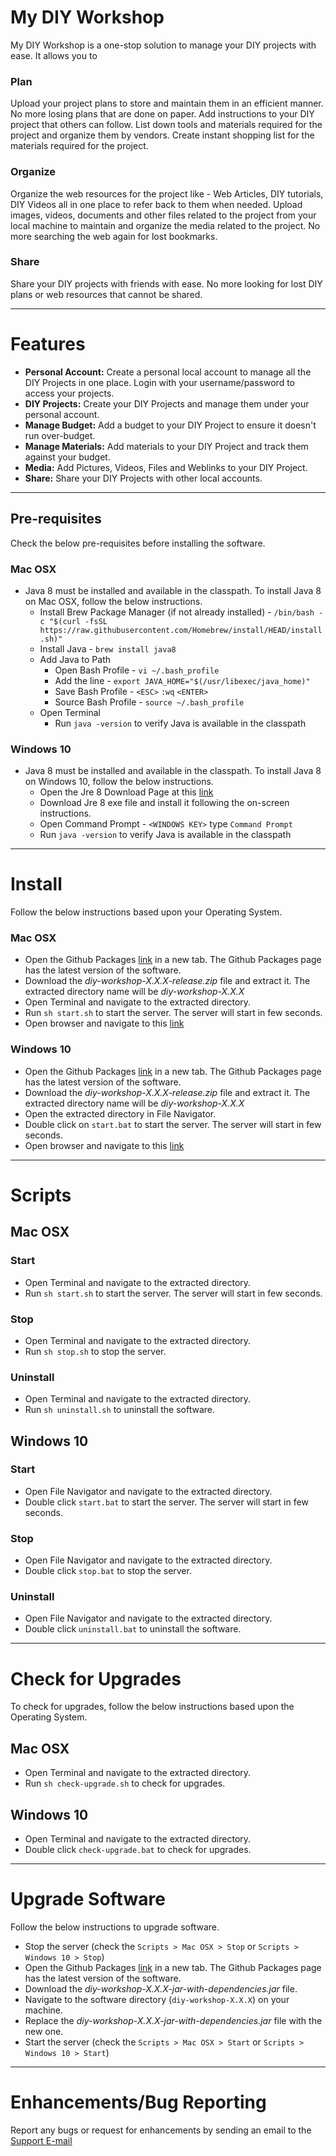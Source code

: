 # My DIY Workshop
My DIY Workshop is a one-stop solution to manage your DIY projects with ease. It allows you to
### Plan
Upload your project plans to store and maintain them in an efficient manner. No more losing plans that are done on paper. Add instructions to your DIY project that others can follow. List down tools and materials required for the project and organize them by vendors. Create instant shopping list for the materials required for the project.
### Organize
Organize the web resources for the project like - Web Articles, DIY tutorials, DIY Videos all in one place to refer back to them when needed.
Upload images, videos, documents and other files related to the project from your local machine to maintain and organize the media related to the project.
No more searching the web again for lost bookmarks.
### Share
Share your DIY projects with friends with ease. No more looking for lost DIY plans or web resources that cannot be shared.

---
# Features
- **Personal Account:** Create a personal local account to manage all the DIY Projects in one place. Login with your username/password to access your projects.
- **DIY Projects:** Create your DIY Projects and manage them under your personal account. 
- **Manage Budget:** Add a budget to your DIY Project to ensure it doesn't run over-budget.
- **Manage Materials:** Add materials to your DIY Project and track them against your budget.
- **Media:** Add Pictures, Videos, Files and Weblinks to your DIY Project.
- **Share:** Share your DIY Projects with other local accounts.

---
## Pre-requisites
Check the below pre-requisites before installing the software.
### Mac OSX
- Java 8 must be installed and available in the classpath. To install Java 8 on Mac OSX, follow the below instructions.
  - Install Brew Package Manager (if not already installed) - ```/bin/bash -c "$(curl -fsSL https://raw.githubusercontent.com/Homebrew/install/HEAD/install.sh)"```
  - Install Java - ```brew install java8```
  - Add Java to Path
    - Open Bash Profile - ```vi ~/.bash_profile```
    - Add the line - ```export JAVA_HOME="$(/usr/libexec/java_home)"```
    - Save Bash Profile - ```<ESC>``` ```:wq``` ```<ENTER>```
    - Source Bash Profile - ```source ~/.bash_profile```
  - Open Terminal
    - Run ```java -version``` to verify Java is available in the classpath
### Windows 10
- Java 8 must be installed and available in the classpath. To install Java 8 on Windows 10, follow the below instructions.
  - Open the Jre 8 Download Page at this [link](https://www.java.com/en/download/)
  - Download Jre 8 exe file and install it following the on-screen instructions.
  - Open Command Prompt - ```<WINDOWS KEY>``` type ```Command Prompt```
  - Run ```java -version``` to verify Java is available in the classpath
---
# Install
Follow the below instructions based upon your Operating System.
### Mac OSX
- Open the Github Packages [link](https://github.com/rajajeswanth-capstone/my-diy-workshop) in a new tab. The Github Packages page has the latest version of the software.
- Download the *diy-workshop-X.X.X-release.zip* file and extract it. The extracted directory name will be *diy-workshop-X.X.X*
- Open Terminal and navigate to the extracted directory.
- Run ```sh start.sh``` to start the server. The server will start in few seconds.
- Open browser and navigate to this [link](http://localhost:8080)
### Windows 10
- Open the Github Packages [link](https://github.com/rajajeswanth-capstone/my-diy-workshop) in a new tab. The Github Packages page has the latest version of the software.
- Download the *diy-workshop-X.X.X-release.zip* file and extract it. The extracted directory name will be *diy-workshop-X.X.X*
- Open the extracted directory in File Navigator.
- Double click on ```start.bat``` to start the server. The server will start in few seconds.
- Open browser and navigate to this [link](http://localhost:8080)
---
# Scripts
## Mac OSX
### Start
- Open Terminal and navigate to the extracted directory.
- Run ```sh start.sh``` to start the server. The server will start in few seconds.
### Stop
- Open Terminal and navigate to the extracted directory.
- Run ```sh stop.sh``` to stop the server.
### Uninstall
- Open Terminal and navigate to the extracted directory.
- Run ```sh uninstall.sh``` to uninstall the software.
## Windows 10
### Start
- Open File Navigator and navigate to the extracted directory.
- Double click ```start.bat``` to start the server. The server will start in few seconds.
### Stop
- Open File Navigator and navigate to the extracted directory.
- Double click ```stop.bat``` to stop the server.
### Uninstall
- Open File Navigator and navigate to the extracted directory.
- Double click ```uninstall.bat``` to uninstall the software.
---
# Check for Upgrades
To check for upgrades, follow the below instructions based upon the Operating System.
## Mac OSX
- Open Terminal and navigate to the extracted directory.
- Run ```sh check-upgrade.sh``` to check for upgrades.
## Windows 10
- Open Terminal and navigate to the extracted directory.
- Double click ```check-upgrade.bat``` to check for upgrades.
---
# Upgrade Software
Follow the below instructions to upgrade software.
- Stop the server (check the ```Scripts > Mac OSX > Stop``` or ```Scripts > Windows 10 > Stop```)
- Open the Github Packages [link](https://github.com/rajajeswanth-capstone/my-diy-workshop) in a new tab. The Github Packages page has the latest version of the software.
- Download the *diy-workshop-X.X.X-jar-with-dependencies.jar* file.
- Navigate to the software directory (```diy-workshop-X.X.X```) on your machine.
- Replace the *diy-workshop-X.X.X-jar-with-dependencies.jar* file with the new one.
- Start the server (check the ```Scripts > Mac OSX > Start``` or ```Scripts > Windows 10 > Start```)
---
# Enhancements/Bug Reporting
Report any bugs or request for enhancements by sending an email to the [Support E-mail](email:rajajeswanth-capstone@outlook.com)


 